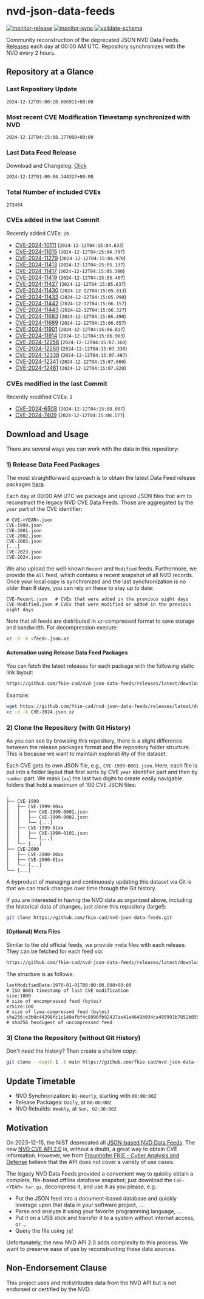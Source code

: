 # nvd-json-data-feeds

[![monitor-release](https://github.com/fkie-cad/nvd-json-data-feeds/actions/workflows/monitor_release.yml/badge.svg)](https://github.com/fkie-cad/nvd-json-data-feeds/actions/workflows/monitor_release.yml)
[![monitor-sync](https://github.com/fkie-cad/nvd-json-data-feeds/actions/workflows/monitor_sync.yml/badge.svg)](https://github.com/fkie-cad/nvd-json-data-feeds/actions/workflows/monitor_sync.yml)
[![validate-schema](https://github.com/fkie-cad/nvd-json-data-feeds/actions/workflows/validate_schema.yml/badge.svg)](https://github.com/fkie-cad/nvd-json-data-feeds/actions/workflows/validate_schema.yml)

Community reconstruction of the deprecated JSON NVD Data Feeds.
[Releases](https://github.com/fkie-cad/nvd-json-data-feeds/releases/latest) each day at 00:00 AM UTC.
Repository synchronizes with the NVD every 2 hours.

## Repository at a Glance

### Last Repository Update

```plain
2024-12-12T05:00:28.006911+00:00
```

### Most recent CVE Modification Timestamp synchronized with NVD

```plain
2024-12-12T04:15:08.177000+00:00
```

### Last Data Feed Release

Download and Changelog: [Click](https://github.com/fkie-cad/nvd-json-data-feeds/releases/latest)

```plain
2024-12-12T01:00:04.344327+00:00
```

### Total Number of included CVEs

```plain
273404
```

### CVEs added in the last Commit

Recently added CVEs: `20`

- [CVE-2024-10111](CVE-2024/CVE-2024-101xx/CVE-2024-10111.json) (`2024-12-12T04:15:04.633`)
- [CVE-2024-11015](CVE-2024/CVE-2024-110xx/CVE-2024-11015.json) (`2024-12-12T04:15:04.797`)
- [CVE-2024-11279](CVE-2024/CVE-2024-112xx/CVE-2024-11279.json) (`2024-12-12T04:15:04.970`)
- [CVE-2024-11413](CVE-2024/CVE-2024-114xx/CVE-2024-11413.json) (`2024-12-12T04:15:05.137`)
- [CVE-2024-11417](CVE-2024/CVE-2024-114xx/CVE-2024-11417.json) (`2024-12-12T04:15:05.300`)
- [CVE-2024-11419](CVE-2024/CVE-2024-114xx/CVE-2024-11419.json) (`2024-12-12T04:15:05.467`)
- [CVE-2024-11427](CVE-2024/CVE-2024-114xx/CVE-2024-11427.json) (`2024-12-12T04:15:05.637`)
- [CVE-2024-11430](CVE-2024/CVE-2024-114xx/CVE-2024-11430.json) (`2024-12-12T04:15:05.813`)
- [CVE-2024-11433](CVE-2024/CVE-2024-114xx/CVE-2024-11433.json) (`2024-12-12T04:15:05.990`)
- [CVE-2024-11442](CVE-2024/CVE-2024-114xx/CVE-2024-11442.json) (`2024-12-12T04:15:06.157`)
- [CVE-2024-11443](CVE-2024/CVE-2024-114xx/CVE-2024-11443.json) (`2024-12-12T04:15:06.327`)
- [CVE-2024-11683](CVE-2024/CVE-2024-116xx/CVE-2024-11683.json) (`2024-12-12T04:15:06.490`)
- [CVE-2024-11689](CVE-2024/CVE-2024-116xx/CVE-2024-11689.json) (`2024-12-12T04:15:06.657`)
- [CVE-2024-11901](CVE-2024/CVE-2024-119xx/CVE-2024-11901.json) (`2024-12-12T04:15:06.817`)
- [CVE-2024-11914](CVE-2024/CVE-2024-119xx/CVE-2024-11914.json) (`2024-12-12T04:15:06.983`)
- [CVE-2024-12258](CVE-2024/CVE-2024-122xx/CVE-2024-12258.json) (`2024-12-12T04:15:07.160`)
- [CVE-2024-12260](CVE-2024/CVE-2024-122xx/CVE-2024-12260.json) (`2024-12-12T04:15:07.330`)
- [CVE-2024-12338](CVE-2024/CVE-2024-123xx/CVE-2024-12338.json) (`2024-12-12T04:15:07.497`)
- [CVE-2024-12341](CVE-2024/CVE-2024-123xx/CVE-2024-12341.json) (`2024-12-12T04:15:07.660`)
- [CVE-2024-12461](CVE-2024/CVE-2024-124xx/CVE-2024-12461.json) (`2024-12-12T04:15:07.820`)


### CVEs modified in the last Commit

Recently modified CVEs: `2`

- [CVE-2024-6508](CVE-2024/CVE-2024-65xx/CVE-2024-6508.json) (`2024-12-12T04:15:08.007`)
- [CVE-2024-7409](CVE-2024/CVE-2024-74xx/CVE-2024-7409.json) (`2024-12-12T04:15:08.177`)


## Download and Usage

There are several ways you can work with the data in this repository:

### 1) Release Data Feed Packages

The most straightforward approach is to obtain the latest Data Feed release packages [here](https://github.com/fkie-cad/nvd-json-data-feeds/releases/latest).

Each day at 00:00 AM UTC we package and upload JSON files that aim to reconstruct the legacy NVD CVE Data Feeds.
Those are aggregated by the `year` part of the CVE identifier:

```
# CVE-<YEAR>.json
CVE-1999.json
CVE-2001.json
CVE-2002.json
CVE-2003.json
[...]
CVE-2023.json
CVE-2024.json
```

We also upload the well-known `Recent` and `Modified` feeds.
Furthermore, we provide the `All` feed, which contains a recent snapshot of all NVD records.
Once your local copy is synchronized and the last synchronization is no older than 8 days, you can rely on these to stay up to date:

```plain
CVE-Recent.json   # CVEs that were added in the previous eight days
CVE-Modified.json # CVEs that were modified or added in the previous eight days
```

Note that all feeds are distributed in `xz`-compressed format to save storage and bandwidth.
For decompression execute:

```sh
xz -d -k <feed>.json.xz
```

#### Automation using Release Data Feed Packages

You can fetch the latest releases for each package with the following static link layout:

```sh
https://github.com/fkie-cad/nvd-json-data-feeds/releases/latest/download/CVE-<YEAR>.json.xz
```

Example:

```sh
wget https://github.com/fkie-cad/nvd-json-data-feeds/releases/latest/download/CVE-2024.json.xz
xz -d -k CVE-2024.json.xz
```

### 2) Clone the Repository (with Git History)

As you can see by browsing this repository, there is a slight difference between the release packages format and the repository folder structure.
This is because we want to maintain explorability of the dataset.

Each CVE gets its own JSON file, e.g., `CVE-1999-0001.json`.
Here, each file is put into a folder layout that first sorts by CVE `year` identifier part and then by `number` part.
We mask (`xx`) the last two digits to create easily navigable folders that hold a maximum of 100 CVE JSON files:

```plain
.
├── CVE-1999
│   ├── CVE-1999-00xx
│   │   ├── CVE-1999-0001.json
│   │   ├── CVE-1999-0002.json
│   │   └── [...]
│   ├── CVE-1999-01xx
│   │   ├── CVE-1999-0101.json
│   │   └── [...]
│   └── [...]
├── CVE-2000
│   ├── CVE-2000-00xx
│   ├── CVE-2000-01xx
│   └── [...]
└── [...]
```

A byproduct of managing and continuously updating this dataset via Git is that we can track changes over time through the Git history.

If you are interested in having the NVD data as organized above, including the historical data of changes, just clone this repository (large!):

```sh
git clone https://github.com/fkie-cad/nvd-json-data-feeds.git
```

#### (Optional) Meta Files

Similar to the old official feeds, we provide meta files with each release. They can be fetched for each feed via:

```sh
https://github.com/fkie-cad/nvd-json-data-feeds/releases/latest/download/CVE-<YEAR>.meta
```

The structure is as follows:

```plain
lastModifiedDate:1970-01-01T00:00:00.000+00:00                          # ISO 8601 timestamp of last CVE modification
size:1000                                                               # size of uncompressed feed (bytes)
xzSize:100                                                              # size of lzma-compressed feed (bytes)
sha256:e3b0c44298fc1c149afbf4c8996fb92427ae41e4649b934ca495991b7852b855 # sha256 hexdigest of uncompressed feed
```

### 3) Clone the Repository (without Git History)

Don't need the history? Then create a shallow copy:

```sh
git clone --depth 1 -b main https://github.com/fkie-cad/nvd-json-data-feeds.git
```


## Update Timetable

* NVD Synchronization: `Bi-Hourly`, starting with `00:00:00Z`
* Release Packages: `Daily`, at `00:00:00Z`
* NVD Rebuilds: `Weekly`, at `Sun, 02:30:00Z`


## Motivation

On 2023-12-15, the NIST deprecated all [JSON-based NVD Data Feeds](https://nvd.nist.gov/vuln/data-feeds#divRetirementBanner-1).
The new [NVD CVE API 2.0](https://nvd.nist.gov/developers/vulnerabilities) is, without a doubt, a great way to obtain CVE information.
However, we from [Fraunhofer FKIE - Cyber Analysis and Defense](https://www.fkie.fraunhofer.de/en/departments/cad.html) believe that the API does not cover a variety of use cases.

The legacy NVD Data Feeds provided a convenient way to quickly obtain a complete, file-based offline database snapshot; just download the `CVE-<YEAR>.tar.gz`, decompress it, and use it as you please, e.g.:

- Put the JSON feed into a document-based database and quickly leverage upon that data in your software project, ...
- Parse and analyze it using your favorite programming language, ...
- Put it on a USB stick and transfer it to a system without internet access, or ...
- Query the file using `jq`!

Unfortunately, the new NVD API 2.0 adds complexity to this process.
We want to preserve ease of use by reconstructing these data sources.

## Non-Endorsement Clause

This project uses and redistributes data from the NVD API but is not endorsed or certified by the NVD.